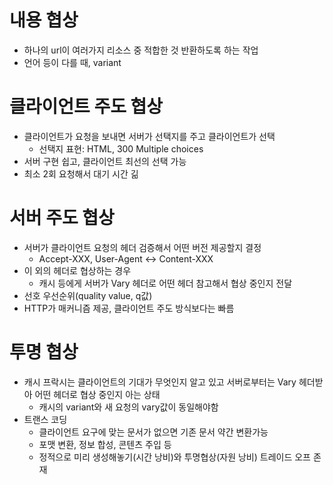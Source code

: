 # 내용 협상
- 하나의 url이 여러가지 리소스 중 적합한 것 반환하도록 하는 작업
- 언어 등이 다를 때, variant


# 클라이언트 주도 협상
- 클라이언트가 요청을 보내면 서버가 선택지를 주고 클라이언트가 선택
  - 선택지 표현: HTML, 300 Multiple choices
- 서버 구현 쉽고, 클라이언트 최선의 선택 가능
- 최소 2회 요청해서 대기 시간 긺

# 서버 주도 협상
- 서버가 클라이언트 요청의 헤더 검증해서 어떤 버전 제공할지 결정
  - Accept-XXX, User-Agent <-> Content-XXX
- 이 외의 헤더로 협상하는 경우
  - 캐시 등에게 서버가 Vary 헤더로 어떤 헤더 참고해서 협상 중인지 전달
- 선호 우선순위(quality value, q값)
- HTTP가 매커니즘 제공, 클라이언트 주도 방식보다는 빠름

# 투명 협상
- 캐시 프락시는 클라이언트의 기대가 무엇인지 알고 있고 서버로부터는 Vary 헤더받아 어떤 헤더로 협상 중인지 아는 상태
  - 캐시의 variant와 새 요청의 vary값이 동일해야함
- 트랜스 코딩
  - 클라이언트 요구에 맞는 문서가 없으면 기존 문서 약간 변환가능
  - 포맷 변환, 정보 합성, 콘텐츠 주입 등
  - 정적으로 미리 생성해놓기(시간 낭비)와 투명협상(자원 낭비) 트레이드 오프 존재 
